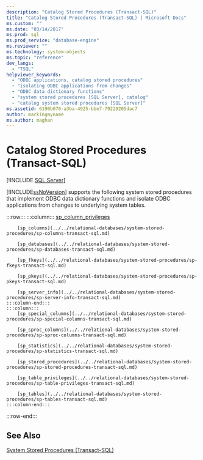 ```yaml
---
description: "Catalog Stored Procedures (Transact-SQL)"
title: "Catalog Stored Procedures (Transact-SQL) | Microsoft Docs"
ms.custom: ""
ms.date: "03/14/2017"
ms.prod: sql
ms.prod_service: "database-engine"
ms.reviewer: ""
ms.technology: system-objects
ms.topic: "reference"
dev_langs: 
  - "TSQL"
helpviewer_keywords: 
  - "ODBC applications, catalog stored procedures"
  - "isolating ODBC applications from changes"
  - "ODBC data dictionary functions"
  - "system stored procedures [SQL Server], catalog"
  - "catalog system stored procedures [SQL Server]"
ms.assetid: 6190b070-a3ba-4925-bbe7-79229205dac7
author: markingmyname
ms.author: maghan
---
```

# Catalog Stored Procedures (Transact-SQL)
[!INCLUDE [SQL Server](../../includes/applies-to-version/sqlserver.md)]

  [!INCLUDE[ssNoVersion](../../includes/ssnoversion-md.md)] supports the following system stored procedures that implement ODBC data dictionary functions and isolate ODBC applications from changes to underlying system tables.  

:::row:::
    :::column:::
        [sp_column_privileges](../../relational-databases/system-stored-procedures/sp-column-privileges-transact-sql.md)

        [sp_columns](../../relational-databases/system-stored-procedures/sp-columns-transact-sql.md)

        [sp_databases](../../relational-databases/system-stored-procedures/sp-databases-transact-sql.md)

        [sp_fkeys](../../relational-databases/system-stored-procedures/sp-fkeys-transact-sql.md)

        [sp_pkeys](../../relational-databases/system-stored-procedures/sp-pkeys-transact-sql.md)

        [sp_server_info](../../relational-databases/system-stored-procedures/sp-server-info-transact-sql.md)
    :::column-end:::
    :::column:::
        [sp_special_columns](../../relational-databases/system-stored-procedures/sp-special-columns-transact-sql.md)

        [sp_sproc_columns](../../relational-databases/system-stored-procedures/sp-sproc-columns-transact-sql.md)

        [sp_statistics](../../relational-databases/system-stored-procedures/sp-statistics-transact-sql.md)

        [sp_stored_procedures](../../relational-databases/system-stored-procedures/sp-stored-procedures-transact-sql.md)

        [sp_table_privileges](../../relational-databases/system-stored-procedures/sp-table-privileges-transact-sql.md)

        [sp_tables](../../relational-databases/system-stored-procedures/sp-tables-transact-sql.md)
    :::column-end:::
:::row-end:::

## See Also  
 [System Stored Procedures &#40;Transact-SQL&#41;](../../relational-databases/system-stored-procedures/system-stored-procedures-transact-sql.md)  
  
  
